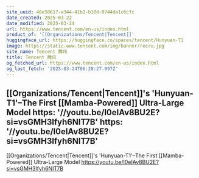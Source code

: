 ```yaml
---
site_uuid: 46e58617-a344-41b2-b10d-0744da1c6cfc
date_created: 2025-03-22
date_modified: 2025-03-24
url: https://www.tencent.com/en-us/index.html
product_of: '[[Organizations/Tencent|Tencent]]'
huggingface_url: https://huggingface.co/spaces/tencent/Hunyuan-T1
image: https://static.www.tencent.com/img/banner/recru.jpg
site_name: Tencent 腾讯
title: Tencent 腾讯
og_fetched_url: https://www.tencent.com/en-us/index.html
og_last_fetch: '2025-03-24T06:28:27.097Z'
---
```


[[Organizations/Tencent|Tencent]]'s 'Hunyuan-T1'–The First [[Mamba-Powered]] Ultra-Large Model
https: '//youtu.be/l0eIAv8BU2E?si=vsGMH3lfyh6NIT7B'
https: '//youtu.be/l0eIAv8BU2E?si=vsGMH3lfyh6NIT7B'
---
[[Organizations/Tencent|Tencent]]'s 'Hunyuan-T1'–The First [[Mamba-Powered]] Ultra-Large Model
https://youtu.be/l0eIAv8BU2E?si=vsGMH3lfyh6NIT7B